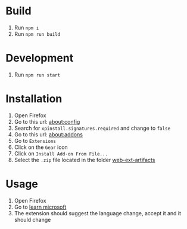 # Build

1. Run `npm i`
2. Run `npm run build`

# Development

1. Run `npm run start`

# Installation

1. Open Firefox
2. Go to this url: [about:config](about:config)
3. Search for `xpinstall.signatures.required` and change to `false`
4. Go to this url: [about:addons](about:addons)
5. Go to `Extensions`
6. Click on the `Gear` icon
7. Click on `Install Add-on From File...`
8. Select the `.zip` file located in the folder [web-ext-artifacts](/web-ext-artifacts)

# Usage

1. Open Firefox
2. Go to [learn microsoft](https://learn.microsoft.com/en-us/)
3. The extension should suggest the language change, accept it and it should change